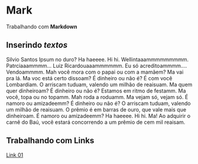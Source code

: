 # Mark
Trabalhando com **Markdown**

## Inserindo _textos_

Silvio Santos Ipsum no duro? Ha haeeee. Hi hi. Wellintaaammmmmmmmm. Patrciaaammmm... Luiz Ricardouaaammmmmm. Eu só acreditoammmm.... Vendoammmm. Mah você mora com o papai ou com a mamãem? Ma vai pra lá. Ma voc está certo dissoam? É dinheiro ou não é? É com você Lombardiam. O arriscam tuduam, valendo um milhão de reaisuam.
Ma quem quer dinheiroam? É dinheiro ou não é? Estamos em ritmo de festamm. Ma você, topa ou no topamm. Mah roda a roduamm. Ma vejam só, vejam só. É namoro ou amizadeemm? É dinheiro ou não é? O arriscam tuduam, valendo um milhão de reaisuam. O prêmio é em barras de ouro, que vale mais que dinheiroam. É namoro ou amizadeemm? Ha haeeee. Hi hi. Ma! Ao adquirir o carnê do Baú, você estará concorrendo a um prêmio de cem mil reaisam.

## Trabalhando com Links
[Link 01](http://www.google.com.br "Clique e acesse agora!")

